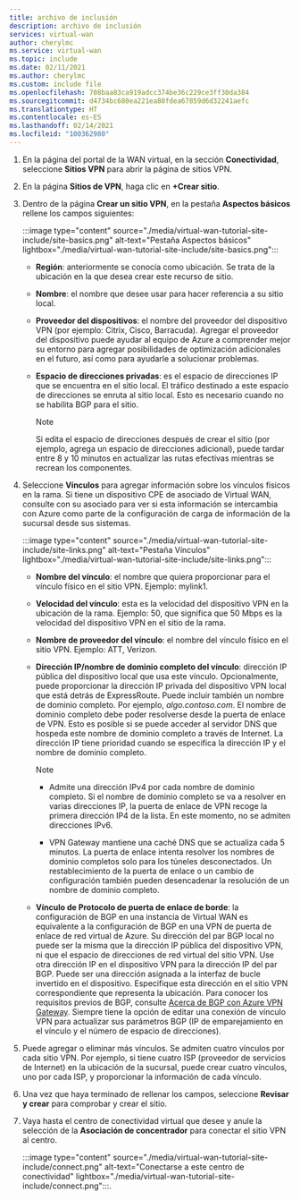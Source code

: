 ```yaml
---
title: archivo de inclusión
description: archivo de inclusión
services: virtual-wan
author: cherylmc
ms.service: virtual-wan
ms.topic: include
ms.date: 02/11/2021
ms.author: cherylmc
ms.custom: include file
ms.openlocfilehash: 708baa83ca919adcc374be36c229ce3ff30da384
ms.sourcegitcommit: d4734bc680ea221ea80fdea67859d6d32241aefc
ms.translationtype: HT
ms.contentlocale: es-ES
ms.lasthandoff: 02/14/2021
ms.locfileid: "100362980"
---
```

1. En la página del portal de la WAN virtual, en la sección **Conectividad**, seleccione **Sitios VPN** para abrir la página de sitios VPN.
1. En la página **Sitios de VPN**, haga clic en **+Crear sitio**.
1. Dentro de la página **Crear un sitio VPN**, en la pestaña **Aspectos básicos** rellene los campos siguientes:

   :::image type="content" source="./media/virtual-wan-tutorial-site-include/site-basics.png" alt-text="Pestaña Aspectos básicos" lightbox="./media/virtual-wan-tutorial-site-include/site-basics.png":::

    * **Región**: anteriormente se conocía como ubicación. Se trata de la ubicación en la que desea crear este recurso de sitio.
    * **Nombre**: el nombre que desee usar para hacer referencia a su sitio local.
    * **Proveedor del dispositivos**: el nombre del proveedor del dispositivo VPN (por ejemplo: Citrix, Cisco, Barracuda). Agregar el proveedor del dispositivo puede ayudar al equipo de Azure a comprender mejor su entorno para agregar posibilidades de optimización adicionales en el futuro, así como para ayudarle a solucionar problemas.
    * **Espacio de direcciones privadas**: es el espacio de direcciones IP que se encuentra en el sitio local. El tráfico destinado a este espacio de direcciones se enruta al sitio local. Esto es necesario cuando no se habilita BGP para el sitio.
    
      >[!NOTE]
      >Si edita el espacio de direcciones después de crear el sitio (por ejemplo, agrega un espacio de direcciones adicional), puede tardar entre 8 y 10 minutos en actualizar las rutas efectivas mientras se recrean los componentes.
      >
1. Seleccione **Vínculos** para agregar información sobre los vínculos físicos en la rama. Si tiene un dispositivo CPE de asociado de Virtual WAN, consulte con su asociado para ver si esta información se intercambia con Azure como parte de la configuración de carga de información de la sucursal desde sus sistemas.

   :::image type="content" source="./media/virtual-wan-tutorial-site-include/site-links.png" alt-text="Pestaña Vínculos" lightbox="./media/virtual-wan-tutorial-site-include/site-links.png":::

   * **Nombre del vínculo**: el nombre que quiera proporcionar para el vínculo físico en el sitio VPN. Ejemplo: mylink1.
   * **Velocidad del vínculo**: esta es la velocidad del dispositivo VPN en la ubicación de la rama. Ejemplo: 50, que significa que 50 Mbps es la velocidad del dispositivo VPN en el sitio de la rama.
   * **Nombre de proveedor del vínculo**: el nombre del vínculo físico en el sitio VPN. Ejemplo: ATT, Verizon.
   * **Dirección IP/nombre de dominio completo del vínculo**: dirección IP pública del dispositivo local que usa este vínculo. Opcionalmente, puede proporcionar la dirección IP privada del dispositivo VPN local que está detrás de ExpressRoute. Puede incluir también un nombre de dominio completo. Por ejemplo, *algo.contoso.com*. El nombre de dominio completo debe poder resolverse desde la puerta de enlace de VPN. Esto es posible si se puede acceder al servidor DNS que hospeda este nombre de dominio completo a través de Internet. La dirección IP tiene prioridad cuando se especifica la dirección IP y el nombre de dominio completo.

     >[!NOTE]
     >
     >* Admite una dirección IPv4 por cada nombre de dominio completo. Si el nombre de dominio completo se va a resolver en varias direcciones IP, la puerta de enlace de VPN recoge la primera dirección IP4 de la lista. En este momento, no se admiten direcciones IPv6.
     >
     >* VPN Gateway mantiene una caché DNS que se actualiza cada 5 minutos. La puerta de enlace intenta resolver los nombres de dominio completos solo para los túneles desconectados. Un restablecimiento de la puerta de enlace o un cambio de configuración también pueden desencadenar la resolución de un nombre de dominio completo.
     >
   * **Vínculo de Protocolo de puerta de enlace de borde**: la configuración de BGP en una instancia de Virtual WAN es equivalente a la configuración de BGP en una VPN de puerta de enlace de red virtual de Azure. Su dirección del par BGP local no puede ser la misma que la dirección IP pública del dispositivo VPN, ni que el espacio de direcciones de red virtual del sitio VPN. Use otra dirección IP en el dispositivo VPN para la dirección IP del par BGP. Puede ser una dirección asignada a la interfaz de bucle invertido en el dispositivo. Especifique esta dirección en el sitio VPN correspondiente que representa la ubicación.  Para conocer los requisitos previos de BGP, consulte [Acerca de BGP con Azure VPN Gateway](../articles/vpn-gateway/vpn-gateway-bgp-overview.md). Siempre tiene la opción de editar una conexión de vínculo VPN para actualizar sus parámetros BGP (IP de emparejamiento en el vínculo y el número de espacio de direcciones).
1. Puede agregar o eliminar más vínculos. Se admiten cuatro vínculos por cada sitio VPN. Por ejemplo, si tiene cuatro ISP (proveedor de servicios de Internet) en la ubicación de la sucursal, puede crear cuatro vínculos, uno por cada ISP, y proporcionar la información de cada vínculo.
1. Una vez que haya terminado de rellenar los campos, seleccione **Revisar y crear** para comprobar y crear el sitio.
1. Vaya hasta el centro de conectividad virtual que desee y anule la selección de la **Asociación de concentrador** para conectar el sitio VPN al centro.

   :::image type="content" source="./media/virtual-wan-tutorial-site-include/connect.png" alt-text="Conectarse a este centro de conectividad" lightbox="./media/virtual-wan-tutorial-site-include/connect.png":::.
